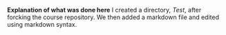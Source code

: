 **Explanation of what was done here**
I created a directory, *Test*, after forcking the course repository.
We then added a markdown file and edited using markdown syntax.

